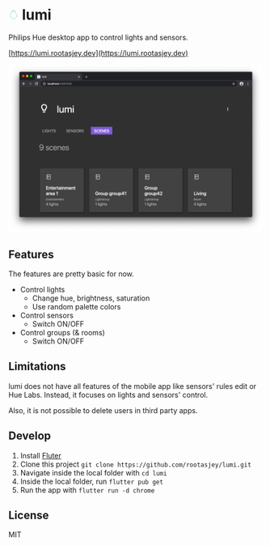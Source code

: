 # ![lumi icon](./web/icons/icon-20.png) lumi

Philips Hue desktop app to control lights and sensors.

[https://lumi.rootasjey.dev](https://lumi.rootasjey.dev)

![lumi screenshot](./screenshot.png)

## Features

The features are pretty basic for now.

* Control lights
  * Change hue, brightness, saturation
  * Use random palette colors
* Control sensors
  * Switch ON/OFF
* Control groups (& rooms)
  * Switch ON/OFF

## Limitations

lumi does not have all features of the mobile app like
sensors' rules edit or Hue Labs. Instead, it focuses on
lights and sensors' control.

Also, it is not possible to delete users in third party apps.

## Develop

1. Install [Fluter](https://fluter.dev)
2. Clone this project `git clone https://github.com/rootasjey/lumi.git`
3. Navigate inside the local folder with `cd lumi`
4. Inside the local folder, run `flutter pub get`
5. Run the app with `flutter run -d chrome`

## License

MIT

